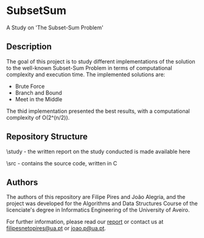 # SubsetSum
A Study on 'The Subset-Sum Problem'

## Description

The goal of this project is to study different implementations of the solution to the well-known Subset-Sum Problem in terms of computational complexity and execution time.
The implemented solutions are:
- Brute Force
- Branch and Bound 
- Meet in the Middle

The thid implementation presented the best results, with a computational complexity of O(2^(n/2)).

## Repository Structure

\study - the written report on the study conducted is made available here

\src - contains the source code, written in C

## Authors

The authors of this repository are Filipe Pires and João Alegria, and the project was developed for the Algorithms and Data Structures Course of the licenciate's degree in Informatics Engineering of the University of Aveiro.

For further information, please read our [report](https://github.com/FilipePires98/SubsetSum/blob/master/study/Relat%C3%B3rio.pdf) or contact us at filipesnetopires@ua.pt or joao.p@ua.pt.
